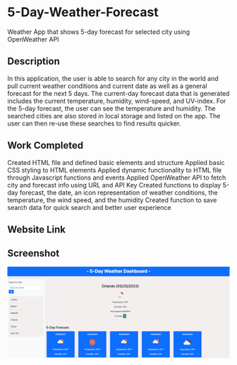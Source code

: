 # 5-Day-Weather-Forecast
Weather App that shows 5-day forecast for selected city using OpenWeather API

## Description

In this application, the user is able to search for any city in the world and pull current weather conditions and current date as well as a general forecast for the next 5 days. The current-day forecast data that is generated includes the current temperature, humidity, wind-speed, and UV-index. For the 5-day forecast, the user can see the temperature and humidity. The searched cities are also stored in local storage and listed on the app. The user can then re-use these searches to find results quicker. 

## Work Completed
Created HTML file and defined basic elements and structure
Applied basic CSS styling to HTML elements
Applied dynamic functionality to HTML file through Javascript functions and events
Applied OpenWeather API to fetch city and forecast info using URL and API Key
Created functions to display 5-day forecast, the date, an icon representation of weather conditions, the temperature, the wind speed, and the humidity
Created function to save search data for quick search and better user experience

## Website Link

## Screenshot

![screenshot](/assets/images/_Users_jalar_bootcamp_5-Day-Weather-Forecast_index.html.png)

